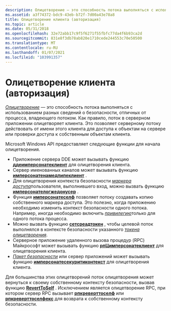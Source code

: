 ```yaml
---
description: Олицетворение — это способность потока выполняться с использованием разных сведений о безопасности, отличных от процесса, владеющего потоком.
ms.assetid: a3f74372-bdc9-43eb-b72f-7d00a43e78a8
title: Олицетворение клиента (авторизация)
ms.topic: article
ms.date: 05/31/2018
ms.openlocfilehash: 32e72abb17c9f5f6271f55fbfc77da4f6b93ca2d
ms.sourcegitcommit: 831e8f3db78ab820e1710cede244553c70e50500
ms.translationtype: MT
ms.contentlocale: ru-RU
ms.lasthandoff: 01/07/2021
ms.locfileid: "103991357"
---
```

# <a name="client-impersonation-authorization"></a>Олицетворение клиента (авторизация)

[*Олицетворение*](/windows/desktop/SecGloss/i-gly) — это способность потока выполняться с использованием разных сведений о безопасности, отличных от процесса, владеющего потоком. Как правило, поток в серверном приложении олицетворяет клиента. Это позволяет серверному потоку действовать от имени этого клиента для доступа к объектам на сервере или проверки доступа к собственным объектам клиента.

Microsoft Windows API предоставляет следующие функции для начала олицетворения.

-   Приложение сервера DDE может вызывать функцию [**ддеимперсонатеклиент**](/windows/win32/api/ddeml/nf-ddeml-ddeimpersonateclient) для олицетворения клиента.
-   Сервер именованных каналов может вызывать функцию [**имперсонатенамедпипеклиент**](/windows/win32/api/namedpipeapi/nf-namedpipeapi-impersonatenamedpipeclient) .
-   Для олицетворения контекста безопасности [*маркера доступа*](/windows/desktop/SecGloss/a-gly)пользователя, выполнившего вход, можно вызвать функцию [**имперсонателогжедонусер**](/windows/win32/api/securitybaseapi/nf-securitybaseapi-impersonateloggedonuser) .
-   Функция [**имперсонатеселф**](/windows/win32/api/securitybaseapi/nf-securitybaseapi-impersonateself) позволяет потоку создавать копию собственного маркера доступа. Это полезно, когда приложению необходимо изменить контекст безопасности одного потока. Например, иногда необходимо включить [*привилегию*](/windows/desktop/SecGloss/p-gly)только для одного потока процесса.
-   Можно вызвать функцию [**сетсреадтокен**](/windows/win32/api/processthreadsapi/nf-processthreadsapi-setthreadtoken) , чтобы целевой поток выполнялся в контексте безопасности указанного [*токена олицетворения*](/windows/desktop/SecGloss/i-gly).
-   Серверное приложение удаленного вызова процедур (RPC) Майкрософт может вызывать функцию [**рпЦимперсонатеклиент**](/windows/desktop/api/rpcdce/nf-rpcdce-rpcimpersonateclient) для олицетворения клиента.
-   [*Пакет безопасности*](/windows/desktop/SecGloss/s-gly) или сервер приложений может вызывать функцию [**имперсонатесекуритиконтекст**](/windows/desktop/api/sspi/nf-sspi-impersonatesecuritycontext) для олицетворения клиента.

Для большинства этих олицетворений поток олицетворения может вернуться к своему собственному контексту безопасности, вызвав функцию [**RevertToSelf**](/windows/win32/api/securitybaseapi/nf-securitybaseapi-reverttoself) . Исключением является олицетворение RPC, при котором сервер RPC вызывает [**рпкреверттоселф**](/windows/desktop/api/rpcdce/nf-rpcdce-rpcreverttoself) или [**рпкреверттоселфекс**](/windows/desktop/api/rpcdce/nf-rpcdce-rpcreverttoselfex) для возврата к собственному контексту безопасности.

 

 
